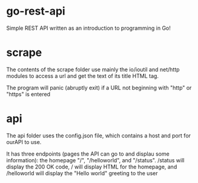 # go-rest-api
Simple REST API written as an introduction to programming in Go!

# scrape
The contents of the scrape folder use mainly the io/ioutil and net/http modules
to access a url and get the text of its title HTML tag.

The program will panic (abruptly exit) if a URL not beginning with "http" or "https" is entered

# api 
The api folder uses the config.json file, which contains a host and port for ourAPI to use.

It has three endpoints (pages the API can go to and displau some information): the homepage "/", "/helloworld", and "/status". /status will display the 200 OK code, / will display HTML for the homepage, and /helloworld will display the "Hello world" greeting to the user
